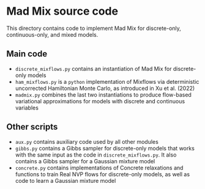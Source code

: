 # Mad Mix source code

This directory contains code to implement Mad Mix for
discrete-only, continuous-only, and mixed models.



## Main code
- `discrete_mixflows.py` contains an instantiation of Mad Mix
for discrete-only models
- `ham_mixflows.py` is a `python` implementation of 
Mixflows via deterministic uncorrected Hamiltonian Monte Carlo,
as introduced in Xu et al. (2022)
- `madmix.py` combines the last two instantiations to produce
flow-based variational approximations for models with 
discrete and continuous variables

## Other scripts
- `aux.py` contains auxiliary code used by all other modules
- `gibbs.py` contains a Gibbs sampler for discrete-only
models that works with the same input as the code in 
`discrete_mixflows.py`. 
It also contains a Gibbs sampler for a Gaussian mixture model
- `concrete.py` contains implementations of Concrete relaxations
and functions to train Real NVP flows for discrete-only models,
as well as code to learn a Gaussian mixture model